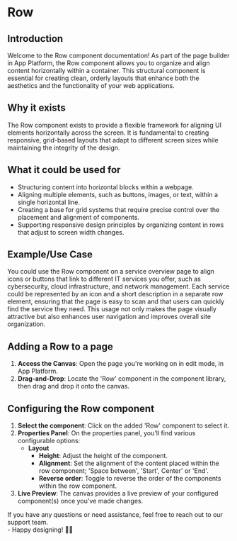 # Row

## Introduction

Welcome to the Row component documentation! As part of the page builder in App Platform, the Row component allows you to organize and align content horizontally within a container. This structural component is essential for creating clean, orderly layouts that enhance both the aesthetics and the functionality of your web applications.

## **Why it exists**

The Row component exists to provide a flexible framework for aligning UI elements horizontally across the screen. It is fundamental to creating responsive, grid-based layouts that adapt to different screen sizes while maintaining the integrity of the design.&#x20;

## What it could be used for

* Structuring content into horizontal blocks within a webpage.
* Aligning multiple elements, such as buttons, images, or text, within a single horizontal line.
* Creating a base for grid systems that require precise control over the placement and alignment of components.
* Supporting responsive design principles by organizing content in rows that adjust to screen width changes.

## **Example/Use Case**

You could use the Row component on a service overview page to align icons or buttons that link to different IT services you offer, such as cybersecurity, cloud infrastructure, and network management. Each service could be represented by an icon and a short description in a separate row element, ensuring that the page is easy to scan and that users can quickly find the service they need. This usage not only makes the page visually attractive but also enhances user navigation and improves overall site organization.

## Adding a Row to a page

1. **Access the Canvas**: Open the page you're working on in edit mode, in App Platform.
2. **Drag-and-Drop**: Locate the 'Row' component in the component library, then drag and drop it onto the canvas.

## Configuring the Row component

1. **Select the component**: Click on the added 'Row' component to select it.
2. **Properties Panel**: On the properties panel, you'll find various configurable options:
   * **Layout**
     * **Height**: Adjust the height of the component.
     * **Alignment**: Set the alignment of the content placed within the row component; 'Space between', 'Start', Center' or 'End'.&#x20;
     * **Reverse order**: Toggle to reverse the order of the components within the row component.
3. **Live Preview**: The canvas provides a live preview of your configured component(s) once you've made changes.



If you have any questions or need assistance, feel free to reach out to our support team.\
&#x20;\- Happy designing! 🎨🚀

